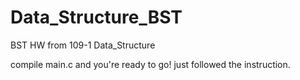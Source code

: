# Data_Structure_BST

BST HW from 109-1 Data_Structure

compile main.c and you're ready to go!
just followed the instruction.
